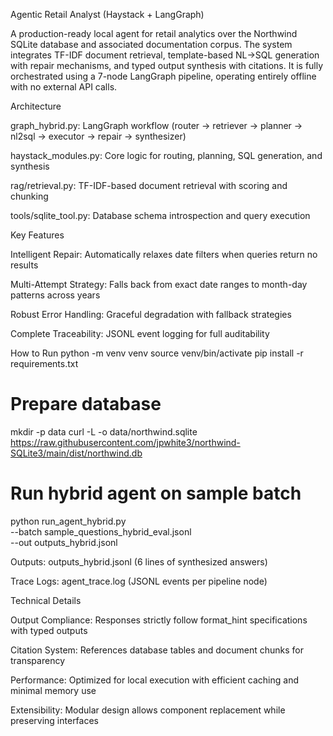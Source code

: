 Agentic Retail Analyst (Haystack + LangGraph)

A production-ready local agent for retail analytics over the Northwind SQLite database and associated documentation corpus. The system integrates TF-IDF document retrieval, template-based NL→SQL generation with repair mechanisms, and typed output synthesis with citations. It is fully orchestrated using a 7-node LangGraph pipeline, operating entirely offline with no external API calls.

Architecture

graph_hybrid.py: LangGraph workflow (router → retriever → planner → nl2sql → executor → repair → synthesizer)

haystack_modules.py: Core logic for routing, planning, SQL generation, and synthesis

rag/retrieval.py: TF-IDF-based document retrieval with scoring and chunking

tools/sqlite_tool.py: Database schema introspection and query execution

Key Features

Intelligent Repair: Automatically relaxes date filters when queries return no results

Multi-Attempt Strategy: Falls back from exact date ranges to month-day patterns across years

Robust Error Handling: Graceful degradation with fallback strategies

Complete Traceability: JSONL event logging for full auditability

How to Run
python -m venv venv
source venv/bin/activate
pip install -r requirements.txt

# Prepare database
mkdir -p data
curl -L -o data/northwind.sqlite \
  https://raw.githubusercontent.com/jpwhite3/northwind-SQLite3/main/dist/northwind.db

# Run hybrid agent on sample batch
python run_agent_hybrid.py \
  --batch sample_questions_hybrid_eval.jsonl \
  --out outputs_hybrid.jsonl


Outputs: outputs_hybrid.jsonl (6 lines of synthesized answers)

Trace Logs: agent_trace.log (JSONL events per pipeline node)

Technical Details

Output Compliance: Responses strictly follow format_hint specifications with typed outputs

Citation System: References database tables and document chunks for transparency

Performance: Optimized for local execution with efficient caching and minimal memory use

Extensibility: Modular design allows component replacement while preserving interfaces